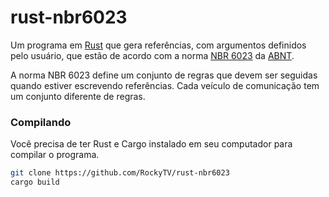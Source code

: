 # rust-nbr6023
Um programa em [Rust][rust] que gera referências, com argumentos definidos pelo usuário, que estão de acordo com a norma [NBR 6023][nbr6023] da [ABNT][abnt].

A norma NBR 6023 define um conjunto de regras que devem ser seguidas quando estiver escrevendo referências. Cada veículo de comunicação tem um conjunto diferente de regras.

[rust]: https://rust-lang.org/
[abnt]: http://abnt.org.br/abnt/conheca-a-abnt
[nbr6023]: http://www.ufrgs.br/psicoeduc/arquivos/abnt-nbr-6023-referencias.pdf

### Compilando
Você precisa de ter Rust e Cargo instalado em seu computador para compilar o programa.
```bash
git clone https://github.com/RockyTV/rust-nbr6023
cargo build
```
